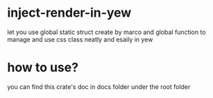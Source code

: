 # inject-render-in-yew
let you use global static struct  create by marco  and global function  to manage and use css class neatly and esaily in yew

# how to use?
you can find this crate's doc in docs folder under the root folder

